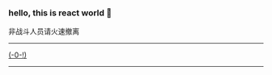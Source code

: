 ### hello, this is react world 👻

非战斗人员请火速撤离

------------------------------------------
[(-0-!)](https://github.com/levelopers/comp2406)

----------------------------------------------------





